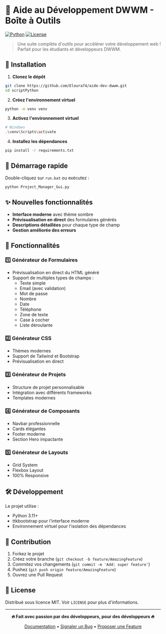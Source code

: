 # 🚀 Aide au Développement DWWM - Boîte à Outils

[![Python](https://img.shields.io/badge/Python-3.x-blue.svg)](https://python.org)
[![License](https://img.shields.io/badge/License-MIT-green.svg)](LICENSE)

> Une suite complète d'outils pour accélérer votre développement web ! Parfait pour les étudiants et développeurs DWWM.

## 🎯 Installation

1. **Clonez le dépôt**
```bash
git clone https://github.com/Eloura74/aide-dev-dwwm.git
cd scriptPython
```

2. **Créez l'environnement virtuel**
```bash
python -m venv venv
```

3. **Activez l'environnement virtuel**
```bash
# Windows
.\venv\Scripts\activate
```

4. **Installez les dépendances**
```bash
pip install -r requirements.txt
```

## 🚀 Démarrage rapide

Double-cliquez sur `run.bat` ou exécutez :
```bash
python Project_Manager_Gui.py
```

## ✨ Nouvelles fonctionnalités

- **Interface moderne** avec thème sombre
- **Prévisualisation en direct** des formulaires générés
- **Descriptions détaillées** pour chaque type de champ
- **Gestion améliorée des erreurs**

## 🎨 Fonctionnalités

### 1️⃣ Générateur de Formulaires
- Prévisualisation en direct du HTML généré
- Support de multiples types de champs :
  - Texte simple
  - Email (avec validation)
  - Mot de passe
  - Nombre
  - Date
  - Téléphone
  - Zone de texte
  - Case à cocher
  - Liste déroulante

### 2️⃣ Générateur CSS
- Thèmes modernes
- Support de Tailwind et Bootstrap
- Prévisualisation en direct

### 3️⃣ Générateur de Projets
- Structure de projet personnalisable
- Intégration avec différents frameworks
- Templates modernes

### 4️⃣ Générateur de Composants
- Navbar professionnelle
- Cards élégantes
- Footer moderne
- Section Hero impactante

### 5️⃣ Générateur de Layouts
- Grid System
- Flexbox Layout
- 100% Responsive

## 🛠️ Développement

Le projet utilise :
- Python 3.11+
- ttkbootstrap pour l'interface moderne
- Environnement virtuel pour l'isolation des dépendances

## 🤝 Contribution

1. Forkez le projet
2. Créez votre branche (`git checkout -b feature/AmazingFeature`)
3. Commitez vos changements (`git commit -m 'Add: super feature'`)
4. Pushez (`git push origin feature/AmazingFeature`)
5. Ouvrez une Pull Request

## 📝 License

Distribué sous licence MIT. Voir `LICENSE` pour plus d'informations.

---

<div align="center">
  
**🔥 Fait avec passion par des développeurs, pour des développeurs 🔥**

[Documentation](docs/) • [Signaler un Bug](issues) • [Proposer une Feature](issues)

</div>
